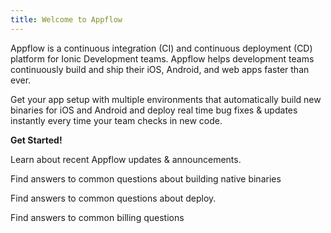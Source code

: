 ```yaml
---
title: Welcome to Appflow
---
```


Appflow is a continuous integration (CI) and continuous deployment (CD) platform
for Ionic Development teams. Appflow helps development teams continuously build and ship
their iOS, Android, and web apps faster than ever.
        
<docs-cards class="prioritized">
  <docs-card header="Quickstart" href="/docs/appflow/quickstart">
    <p>Get your app setup with multiple environments that automatically build new binaries for
    iOS and Android and deploy real time bug fixes & updates instantly every time your team checks in
    new code.</p>
    <b>Get Started!</b>
  </docs-card>


  <docs-card header="News & Updates" href="https://ionic.zendesk.com/hc/en-us/categories/360000410554-Announcements">
    <p>Learn about recent Appflow updates & announcements.</p>
  </docs-card>
  
  <docs-card header="Package FAQ" href="https://ionic.zendesk.com/hc/en-us/categories/360000410494-Package">
    <p>Find answers to common questions about building native binaries</p>
  </docs-card>

  <docs-card header="Deploy FAQ" href="https://ionic.zendesk.com/hc/en-us/categories/360000409113-Deploy">
    <p>Find answers to common questions about deploy.</p>
  </docs-card>
  
  <docs-card header="Billing FAQ" href="https://ionic.zendesk.com/hc/en-us/categories/360000410574-Billing-Support">
    <p>Find answers to common billing questions</p>
  </docs-card>
</docs-cards>
